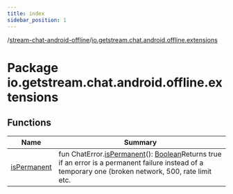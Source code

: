 ```yaml
---
title: index
sidebar_position: 1
---
```

/[stream-chat-android-offline](../index.md)/[io.getstream.chat.android.offline.extensions](index.md)  
  
  
  
# Package io.getstream.chat.android.offline.extensions  
  
  
## Functions  
  
|  Name |  Summary | 
|---|---|
| <a name="io.getstream.chat.android.offline.extensions//isPermanent/io.getstream.chat.android.client.errors.ChatError#/PointingToDeclaration/"></a>[isPermanent](isPermanent.md)| <a name="io.getstream.chat.android.offline.extensions//isPermanent/io.getstream.chat.android.client.errors.ChatError#/PointingToDeclaration/"></a>fun ChatError.[isPermanent](isPermanent.md)(): [Boolean](https://kotlinlang.org/api/latest/jvm/stdlib/kotlin/-boolean/index.html)Returns true if an error is a permanent failure instead of a temporary one (broken network, 500, rate limit etc.|

